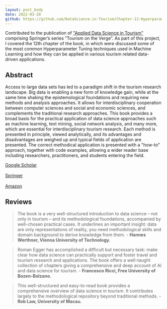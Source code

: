 ```yaml
---
layout: post_body
date: 2022-03-20
github: https://github.com/DataScience-in-Tourism/Chapter-12-Hyperparameter-Tuning
---
```


Contributed to the publication of ["Applied Data Science in Tourism"](http://www.datascience-in-tourism.com/) comprising Springer’s series ”Tourism on the
Verge”. As part of this project, I covered the 12th chapter of the book, in which were discussed some of the most common
Hyperparameter Tuning techniques used in Machine Learning and how they can be applied in various tourism related data-driven applications.

<!--end_excerpt-->

## Abstract

Access to large data sets has led to a paradigm shift in the tourism research landscape. Big data is enabling a new form of knowledge gain, while at the same time shaking the epistemological foundations and requiring new methods and analysis approaches. It allows for interdisciplinary cooperation between computer sciences and social and economic sciences, and complements the traditional research approaches. This book provides a broad basis for the practical application of data science approaches such as machine learning, text mining, social network analysis, and many more, which are essential for interdisciplinary tourism research. Each method is presented in principle, viewed analytically, and its advantages and disadvantages are weighed up and typical fields of application are presented. The correct methodical application is presented with a "how-to" approach, together with code examples, allowing a wider reader base including researchers, practitioners, and students entering the field.

<a href="https://scholar.google.com/citations?view_op=view_citation&hl=en&tzom=-60&user=QgG-lgwAAAAJ&citation_for_view=QgG-lgwAAAAJ:zYLM7Y9cAGgC" class="btn">Google Scholar</a>
<br>
<br>
<a href="https://link.springer.com/book/10.1007/978-3-030-88389-8" class="btn">Springer</a>
<br>
<br>
<a href="https://www.amazon.co.uk/Applied-Data-Science-Tourism-Interdisciplinary/dp/3030883884/ref=sr_1_1?crid=3EV9N4MFS7L6H&keywords=applied+data+science+in+tourism&qid=1647767830&sprefix=applied+data+science+in+tourism%2Caps%2C84&sr=8-1" class="btn">Amazon</a>

## Reviews

> The book is a very well-structured introduction to data science – not only in tourism – and its methodological foundations, accompanied by well-chosen practical cases. It underlines an important insight: data are only representations of reality, you need methodological skills and domain background to derive knowledge from them. - **Hannes Werthner, Vienna University of Technology.**

> Roman Egger has accomplished a difficult but necessary task: make clear how data science can practically support and foster travel and tourism research and applications. The book offers a well-taught collection of chapters giving a comprehensive and deep account of AI and data science for tourism. - **Francesco Ricci, Free University of Bozen-Bolzano.**

> This well-structured and easy-to-read book provides a comprehensive overview of data science in tourism. It contributes largely to the methodological repository beyond traditional methods. - **Rob Law, University of Macau.**
